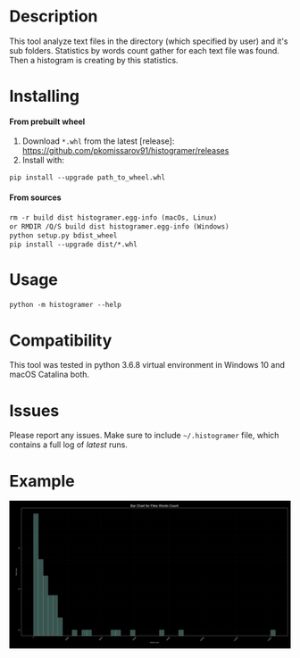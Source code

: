 # Description
This tool analyze text files in the directory (which specified
by user) and it's sub folders. Statistics by words count gather for 
each text file was found. Then a histogram is creating by this statistics.

# Installing
#### From prebuilt wheel
1. Download `*.whl` from the latest [release]:
https://github.com/pkomissarov91/histogramer/releases
2. Install with:
```
pip install --upgrade path_to_wheel.whl 
```

#### From sources
```
rm -r build dist histogramer.egg-info (macOs, Linux) 
or RMDIR /Q/S build dist histogramer.egg-info (Windows)
python setup.py bdist_wheel
pip install --upgrade dist/*.whl
```

# Usage
`python -m histogramer --help`  

# Compatibility
This tool was tested in python 3.6.8 virtual environment in Windows 10 and
 macOS Catalina both.

# Issues
Please report any issues. Make sure to include `~/.histogramer` file, 
which contains a full log of *latest* runs.

# Example
![](Images/histogram_example.png)
